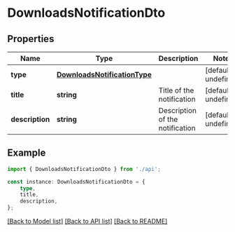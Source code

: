 # DownloadsNotificationDto


## Properties

Name | Type | Description | Notes
------------ | ------------- | ------------- | -------------
**type** | [**DownloadsNotificationType**](DownloadsNotificationType.md) |  | [default to undefined]
**title** | **string** | Title of the notification | [default to undefined]
**description** | **string** | Description of the notification | [default to undefined]

## Example

```typescript
import { DownloadsNotificationDto } from './api';

const instance: DownloadsNotificationDto = {
    type,
    title,
    description,
};
```

[[Back to Model list]](../README.md#documentation-for-models) [[Back to API list]](../README.md#documentation-for-api-endpoints) [[Back to README]](../README.md)
